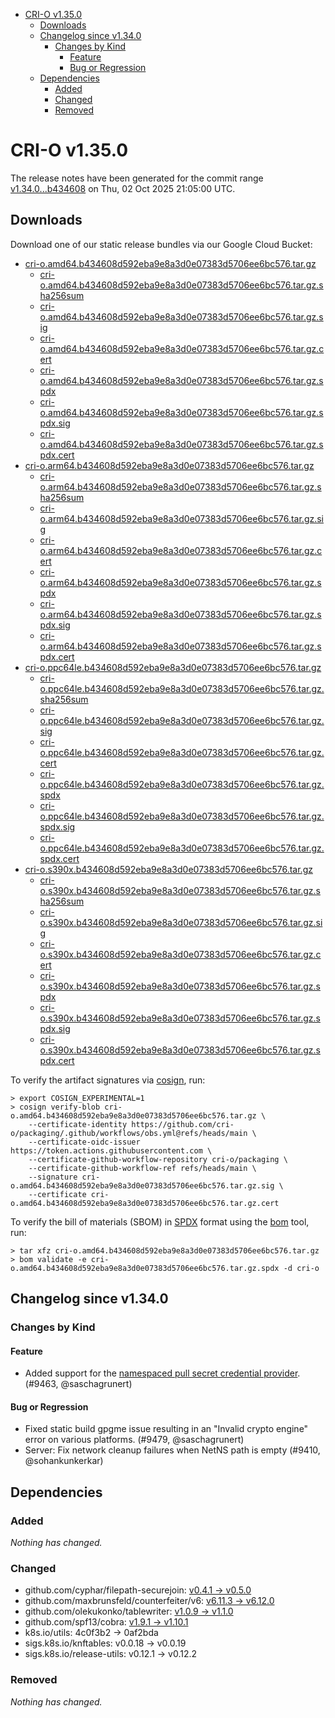 - [CRI-O v1.35.0](#cri-o-v1350)
  - [Downloads](#downloads)
  - [Changelog since v1.34.0](#changelog-since-v1340)
    - [Changes by Kind](#changes-by-kind)
      - [Feature](#feature)
      - [Bug or Regression](#bug-or-regression)
  - [Dependencies](#dependencies)
    - [Added](#added)
    - [Changed](#changed)
    - [Removed](#removed)

# CRI-O v1.35.0

The release notes have been generated for the commit range
[v1.34.0...b434608](https://github.com/cri-o/cri-o/compare/v1.34.0...v1.35.0) on Thu, 02 Oct 2025 21:05:00 UTC.

## Downloads

Download one of our static release bundles via our Google Cloud Bucket:

- [cri-o.amd64.b434608d592eba9e8a3d0e07383d5706ee6bc576.tar.gz](https://storage.googleapis.com/cri-o/artifacts/cri-o.amd64.b434608d592eba9e8a3d0e07383d5706ee6bc576.tar.gz)
  - [cri-o.amd64.b434608d592eba9e8a3d0e07383d5706ee6bc576.tar.gz.sha256sum](https://storage.googleapis.com/cri-o/artifacts/cri-o.amd64.b434608d592eba9e8a3d0e07383d5706ee6bc576.tar.gz.sha256sum)
  - [cri-o.amd64.b434608d592eba9e8a3d0e07383d5706ee6bc576.tar.gz.sig](https://storage.googleapis.com/cri-o/artifacts/cri-o.amd64.b434608d592eba9e8a3d0e07383d5706ee6bc576.tar.gz.sig)
  - [cri-o.amd64.b434608d592eba9e8a3d0e07383d5706ee6bc576.tar.gz.cert](https://storage.googleapis.com/cri-o/artifacts/cri-o.amd64.b434608d592eba9e8a3d0e07383d5706ee6bc576.tar.gz.cert)
  - [cri-o.amd64.b434608d592eba9e8a3d0e07383d5706ee6bc576.tar.gz.spdx](https://storage.googleapis.com/cri-o/artifacts/cri-o.amd64.b434608d592eba9e8a3d0e07383d5706ee6bc576.tar.gz.spdx)
  - [cri-o.amd64.b434608d592eba9e8a3d0e07383d5706ee6bc576.tar.gz.spdx.sig](https://storage.googleapis.com/cri-o/artifacts/cri-o.amd64.b434608d592eba9e8a3d0e07383d5706ee6bc576.tar.gz.spdx.sig)
  - [cri-o.amd64.b434608d592eba9e8a3d0e07383d5706ee6bc576.tar.gz.spdx.cert](https://storage.googleapis.com/cri-o/artifacts/cri-o.amd64.b434608d592eba9e8a3d0e07383d5706ee6bc576.tar.gz.spdx.cert)
- [cri-o.arm64.b434608d592eba9e8a3d0e07383d5706ee6bc576.tar.gz](https://storage.googleapis.com/cri-o/artifacts/cri-o.arm64.b434608d592eba9e8a3d0e07383d5706ee6bc576.tar.gz)
  - [cri-o.arm64.b434608d592eba9e8a3d0e07383d5706ee6bc576.tar.gz.sha256sum](https://storage.googleapis.com/cri-o/artifacts/cri-o.arm64.b434608d592eba9e8a3d0e07383d5706ee6bc576.tar.gz.sha256sum)
  - [cri-o.arm64.b434608d592eba9e8a3d0e07383d5706ee6bc576.tar.gz.sig](https://storage.googleapis.com/cri-o/artifacts/cri-o.arm64.b434608d592eba9e8a3d0e07383d5706ee6bc576.tar.gz.sig)
  - [cri-o.arm64.b434608d592eba9e8a3d0e07383d5706ee6bc576.tar.gz.cert](https://storage.googleapis.com/cri-o/artifacts/cri-o.arm64.b434608d592eba9e8a3d0e07383d5706ee6bc576.tar.gz.cert)
  - [cri-o.arm64.b434608d592eba9e8a3d0e07383d5706ee6bc576.tar.gz.spdx](https://storage.googleapis.com/cri-o/artifacts/cri-o.arm64.b434608d592eba9e8a3d0e07383d5706ee6bc576.tar.gz.spdx)
  - [cri-o.arm64.b434608d592eba9e8a3d0e07383d5706ee6bc576.tar.gz.spdx.sig](https://storage.googleapis.com/cri-o/artifacts/cri-o.arm64.b434608d592eba9e8a3d0e07383d5706ee6bc576.tar.gz.spdx.sig)
  - [cri-o.arm64.b434608d592eba9e8a3d0e07383d5706ee6bc576.tar.gz.spdx.cert](https://storage.googleapis.com/cri-o/artifacts/cri-o.arm64.b434608d592eba9e8a3d0e07383d5706ee6bc576.tar.gz.spdx.cert)
- [cri-o.ppc64le.b434608d592eba9e8a3d0e07383d5706ee6bc576.tar.gz](https://storage.googleapis.com/cri-o/artifacts/cri-o.ppc64le.b434608d592eba9e8a3d0e07383d5706ee6bc576.tar.gz)
  - [cri-o.ppc64le.b434608d592eba9e8a3d0e07383d5706ee6bc576.tar.gz.sha256sum](https://storage.googleapis.com/cri-o/artifacts/cri-o.ppc64le.b434608d592eba9e8a3d0e07383d5706ee6bc576.tar.gz.sha256sum)
  - [cri-o.ppc64le.b434608d592eba9e8a3d0e07383d5706ee6bc576.tar.gz.sig](https://storage.googleapis.com/cri-o/artifacts/cri-o.ppc64le.b434608d592eba9e8a3d0e07383d5706ee6bc576.tar.gz.sig)
  - [cri-o.ppc64le.b434608d592eba9e8a3d0e07383d5706ee6bc576.tar.gz.cert](https://storage.googleapis.com/cri-o/artifacts/cri-o.ppc64le.b434608d592eba9e8a3d0e07383d5706ee6bc576.tar.gz.cert)
  - [cri-o.ppc64le.b434608d592eba9e8a3d0e07383d5706ee6bc576.tar.gz.spdx](https://storage.googleapis.com/cri-o/artifacts/cri-o.ppc64le.b434608d592eba9e8a3d0e07383d5706ee6bc576.tar.gz.spdx)
  - [cri-o.ppc64le.b434608d592eba9e8a3d0e07383d5706ee6bc576.tar.gz.spdx.sig](https://storage.googleapis.com/cri-o/artifacts/cri-o.ppc64le.b434608d592eba9e8a3d0e07383d5706ee6bc576.tar.gz.spdx.sig)
  - [cri-o.ppc64le.b434608d592eba9e8a3d0e07383d5706ee6bc576.tar.gz.spdx.cert](https://storage.googleapis.com/cri-o/artifacts/cri-o.ppc64le.b434608d592eba9e8a3d0e07383d5706ee6bc576.tar.gz.spdx.cert)
- [cri-o.s390x.b434608d592eba9e8a3d0e07383d5706ee6bc576.tar.gz](https://storage.googleapis.com/cri-o/artifacts/cri-o.s390x.b434608d592eba9e8a3d0e07383d5706ee6bc576.tar.gz)
  - [cri-o.s390x.b434608d592eba9e8a3d0e07383d5706ee6bc576.tar.gz.sha256sum](https://storage.googleapis.com/cri-o/artifacts/cri-o.s390x.b434608d592eba9e8a3d0e07383d5706ee6bc576.tar.gz.sha256sum)
  - [cri-o.s390x.b434608d592eba9e8a3d0e07383d5706ee6bc576.tar.gz.sig](https://storage.googleapis.com/cri-o/artifacts/cri-o.s390x.b434608d592eba9e8a3d0e07383d5706ee6bc576.tar.gz.sig)
  - [cri-o.s390x.b434608d592eba9e8a3d0e07383d5706ee6bc576.tar.gz.cert](https://storage.googleapis.com/cri-o/artifacts/cri-o.s390x.b434608d592eba9e8a3d0e07383d5706ee6bc576.tar.gz.cert)
  - [cri-o.s390x.b434608d592eba9e8a3d0e07383d5706ee6bc576.tar.gz.spdx](https://storage.googleapis.com/cri-o/artifacts/cri-o.s390x.b434608d592eba9e8a3d0e07383d5706ee6bc576.tar.gz.spdx)
  - [cri-o.s390x.b434608d592eba9e8a3d0e07383d5706ee6bc576.tar.gz.spdx.sig](https://storage.googleapis.com/cri-o/artifacts/cri-o.s390x.b434608d592eba9e8a3d0e07383d5706ee6bc576.tar.gz.spdx.sig)
  - [cri-o.s390x.b434608d592eba9e8a3d0e07383d5706ee6bc576.tar.gz.spdx.cert](https://storage.googleapis.com/cri-o/artifacts/cri-o.s390x.b434608d592eba9e8a3d0e07383d5706ee6bc576.tar.gz.spdx.cert)

To verify the artifact signatures via [cosign](https://github.com/sigstore/cosign), run:

```console
> export COSIGN_EXPERIMENTAL=1
> cosign verify-blob cri-o.amd64.b434608d592eba9e8a3d0e07383d5706ee6bc576.tar.gz \
    --certificate-identity https://github.com/cri-o/packaging/.github/workflows/obs.yml@refs/heads/main \
    --certificate-oidc-issuer https://token.actions.githubusercontent.com \
    --certificate-github-workflow-repository cri-o/packaging \
    --certificate-github-workflow-ref refs/heads/main \
    --signature cri-o.amd64.b434608d592eba9e8a3d0e07383d5706ee6bc576.tar.gz.sig \
    --certificate cri-o.amd64.b434608d592eba9e8a3d0e07383d5706ee6bc576.tar.gz.cert
```

To verify the bill of materials (SBOM) in [SPDX](https://spdx.org) format using the [bom](https://sigs.k8s.io/bom) tool, run:

```console
> tar xfz cri-o.amd64.b434608d592eba9e8a3d0e07383d5706ee6bc576.tar.gz
> bom validate -e cri-o.amd64.b434608d592eba9e8a3d0e07383d5706ee6bc576.tar.gz.spdx -d cri-o
```

## Changelog since v1.34.0

### Changes by Kind

#### Feature
 - Added support for the [namespaced pull secret credential provider](https://github.com/cri-o/credential-provider). (#9463, @saschagrunert)

#### Bug or Regression
 - Fixed static build gpgme issue resulting in an "Invalid crypto engine" error on various platforms. (#9479, @saschagrunert)
 - Server: Fix network cleanup failures when NetNS path is empty (#9410, @sohankunkerkar)

## Dependencies

### Added
_Nothing has changed._

### Changed
- github.com/cyphar/filepath-securejoin: [v0.4.1 → v0.5.0](https://github.com/cyphar/filepath-securejoin/compare/v0.4.1...v0.5.0)
- github.com/maxbrunsfeld/counterfeiter/v6: [v6.11.3 → v6.12.0](https://github.com/maxbrunsfeld/counterfeiter/compare/v6.11.3...v6.12.0)
- github.com/olekukonko/tablewriter: [v1.0.9 → v1.1.0](https://github.com/olekukonko/tablewriter/compare/v1.0.9...v1.1.0)
- github.com/spf13/cobra: [v1.9.1 → v1.10.1](https://github.com/spf13/cobra/compare/v1.9.1...v1.10.1)
- k8s.io/utils: 4c0f3b2 → 0af2bda
- sigs.k8s.io/knftables: v0.0.18 → v0.0.19
- sigs.k8s.io/release-utils: v0.12.1 → v0.12.2

### Removed
_Nothing has changed._
